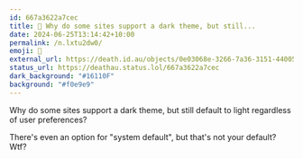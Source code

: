 ```yaml
---
id: 667a3622a7cec
title: 🙈 Why do some sites support a dark theme, but still...
date: 2024-06-25T13:14:42+10:00
permalink: /n.lxtu2dw0/
emoji: 🙈
external_url: https://death.id.au/objects/0e03068e-3266-7a36-3151-440059040641
status_url: https://deathau.status.lol/667a3622a7cec
dark_background: "#16110F"
background: "#f0e9e9"
---
```


Why do some sites support a dark theme, but still default to light regardless of user preferences?

There's even an option for "system default", but that's not your default? Wtf?
